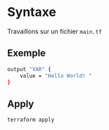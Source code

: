 # Syntaxe

Travaillons sur un fichier ``main.tf``

## Exemple

```bash
output "VAR" {
    value = "Hello World! "
}
```

## Apply

```bash
terraform apply
```
